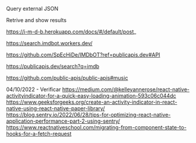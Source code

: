 Query external JSON

Retrive and show results


https://i-m-d-b.herokuapp.com/docs/#/default/post_

https://search.imdbot.workers.dev/

https://github.com/SpEcHiDe/IMDbOT?ref=publicapis.dev#API

https://publicapis.dev/search?q=imdb

https://github.com/public-apis/public-apis#music


04/10/2022 - Verificar
https://medium.com/@kelleyannerose/react-native-activityindicator-for-a-quick-easy-loading-animation-593c06c044dc
https://www.geeksforgeeks.org/create-an-activity-indicator-in-react-native-using-react-native-paper-library/
https://blog.sentry.io/2022/06/28/tips-for-optimizing-react-native-application-performance-part-2-using-sentry/
https://www.reactnativeschool.com/migrating-from-component-state-to-hooks-for-a-fetch-request
